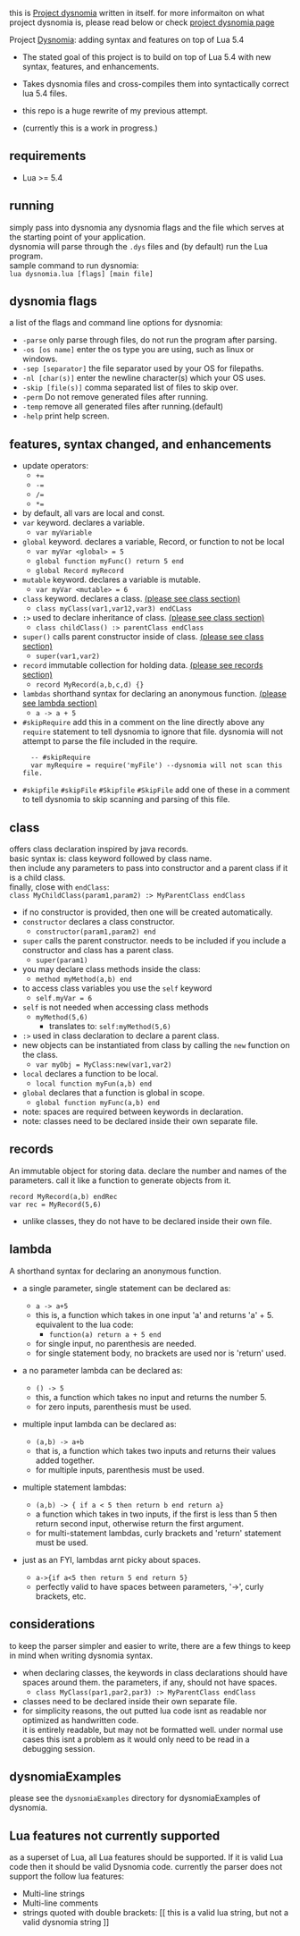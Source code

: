 
this is [Project dysnomia](https://github.com/return5/Project-Dysnomia) written in itself. for more informaiton on what project dysnomia is, please read below or
check [project dysnomia page](https://github.com/return5/Project-Dysnomia)



Project [Dysnomia](https://en.wikipedia.org/wiki/Dysnomia_(moon)): adding syntax and features on top of Lua 5.4

- The stated goal of this project is to build on top of Lua 5.4 with new syntax, features, and enhancements.


- Takes dysnomia files and cross-compiles them into syntactically correct lua 5.4 files.


- this repo is a huge rewrite of my previous attempt.


- (currently this is a work in progress.)

## requirements
- Lua >= 5.4

## running
simply pass into dysnomia any dysnomia flags and the file which serves at the starting point of your application.  
dysnomia will parse through the ```.dys``` files and (by default) run the Lua program.     
sample command to run dysnomia:  
``lua dysnomia.lua [flags] [main file]``

## dysnomia flags
a list of the flags and command line options for dysnomia:
- ```-parse```  only parse through files, do not run the program after parsing.
- ```-os [os name]```  enter the os type you are using, such as linux or windows.
- ```-sep [separator]```  the file separator used by your OS for filepaths.
- ```-nl [char(s)]```  enter the newline character(s) which your OS uses.
- ``-skip [file(s)]`` comma separated list of files to skip over.
- ```-perm```  Do not remove generated files after running.
- ```-temp```  remove all generated files after running.(default)
- ```-help```  print help screen.

## features, syntax changed, and enhancements
- update operators:
    - ```+=```
    - ```-=```
    - ```/=```
    - ```*=```
- by default, all vars are local and const.
- ```var``` keyword. declares a variable.
    - ``var myVariable``
- ```global``` keyword. declares a variable, Record, or function to not be local
    - ```var myVar <global> = 5```
    - ``global function myFunc() return 5 end``
    - ``global Record myRecord``
- ```mutable``` keyword. declares a variable is mutable.
    - ```var myVar <mutable> = 6```
- ```class``` keyword. declares a class. [(please see class section)](#class)
    - ```class myClass(var1,var12,var3) endCLass```
- ```:>``` used to declare inheritance of class. [(please see class section)](#class)
    - ```class childClass() :> parentClass endClass```
- ```super()``` calls parent constructor inside of class. [(please see class section)](#class)
    - ``super(var1,var2)``
- ``record`` immutable collection for holding data. [(please see records section)](#records)
    - ```record MyRecord(a,b,c,d) {}```
- ``lambdas`` shorthand syntax for declaring an anonymous function. [(please see lambda section)](#lambda)
    - ``a -> a + 5``
- ```#skipRequire``` add this in a comment on the line directly above any ```require``` statement to tell dysnomia to ignore that file. dysnomia will not attempt to parse the file included in the require.
  ```
    -- #skipRequire
    var myRequire = require('myFile') --dysnomia will not scan this file.
  ```
- ```#skipfile``` ```#skipFile``` ```#Skipfile``` ```#SkipFile``` add one of these in a comment to tell dysnomia to skip scanning and parsing of this file.

## class
offers class declaration inspired by java records.  
basic syntax is: class keyword followed by class name.  
then include any parameters to pass into constructor and a parent class if it is a child class.  
finally, close with ``endClass``:    
```class MyChildClass(param1,param2) :> MyParentClass endClass```
- if no constructor is provided, then one will be created automatically.
- ``constructor`` declares a class constructor.
    - ```constructor(param1,param2) end```
- ``super`` calls the parent constructor. needs to be included if you include a constructor and class has a parent class.
    - ``super(param1)``
- you may declare class methods inside the class:
    - ```method myMethod(a,b) end```
- to access class variables you use the ```self``` keyword
    - ```self.myVar = 6```
- ```self``` is not needed when accessing class methods
    - ```myMethod(5,6)```
        - translates to: ```self:myMethod(5,6)```
- ```:>``` used in class declaration to declare a parent class.
- new objects can be instantiated from class by calling the ``new`` function on the class.
    - ```var myObj = MyClass:new(var1,var2)```
- ``local`` declares a function to be local.
    - ```local function myFun(a,b) end```
- ``global`` declares that a function is global in scope.
    - ``global function myFunc(a,b) end``
- note: spaces are required between keywords in declaration.
- note: classes need to be declared inside their own separate file.

## records
An immutable object for storing data. declare the number and names of the parameters. call it like a function to generate objects from it.
````  
record MyRecord(a,b) endRec
var rec = MyRecord(5,6)
````
- unlike classes, they do not have to be declared inside their own file.

## lambda
A shorthand syntax for declaring an anonymous function.
- a single parameter, single statement can be declared as:
    - ```a -> a+5```
    - this is, a function which takes in one input 'a' and returns 'a' + 5.  equivalent to the lua code:
        - ``function(a) return a + 5 end``
    - for single input, no parenthesis are needed.
    - for single statement body, no brackets are used nor is 'return' used.


- a no parameter lambda can be declared as:
    - ```() -> 5```
    - this, a function which takes no input and returns the number 5.
    - for zero inputs, parenthesis must be used.


- multiple input lambda can be declared as:
    - ``(a,b) -> a+b``
    - that is, a function which takes two inputs and returns their values added together.
    - for multiple inputs, parenthesis must be used.


- multiple statement lambdas:
    - ```(a,b) -> { if a < 5 then return b end return a}```
    - a function which takes in two inputs, if the first is less than 5 then return second input, otherwise return the first argument.
    - for multi-statement lambdas, curly brackets and 'return' statement must be used.


- just as an FYI, lambdas arnt picky about spaces.
    - ``a->{if a<5 then return 5 end return 5} ``
    - perfectly valid to have spaces between parameters, '->', curly brackets, etc.


## considerations
to keep the parser simpler and easier to write, there are a few things to keep in mind when writing dysnomia syntax.
- when declaring classes, the keywords in class declarations should have spaces around them. the parameters, if any, should not have spaces.
    - ```class MyClass(par1,par2,par3) :> MyParentClass endClass```
- classes need to be declared inside their own separate file.
- for simplicity reasons, the out putted lua code isnt as readable nor optimized as handwritten code.  
  it is entirely readable, but may not be formatted well. under normal use cases this isnt a problem as it would only need to be read in a debugging session.

## dysnomiaExamples
please see the ``dysnomiaExamples`` directory for dysnomiaExamples of dysnomia.

## Lua features not currently supported
as a superset of Lua, all  Lua features should be supported. If it is valid Lua code then it should be valid Dysnomia code.
currently the parser does not support the follow lua features:
- Multi-line strings
- Multi-line comments
- strings quoted with double brackets: [[ this is a valid lua string, but not a valid dysnomia string ]]
